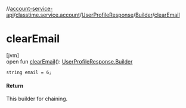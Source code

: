 //[account-service-api](../../../../index.md)/[classtime.service.account](../../index.md)/[UserProfileResponse](../index.md)/[Builder](index.md)/[clearEmail](clear-email.md)

# clearEmail

[jvm]\
open fun [clearEmail](clear-email.md)(): [UserProfileResponse.Builder](index.md)

`string email = 6;`

#### Return

This builder for chaining.
